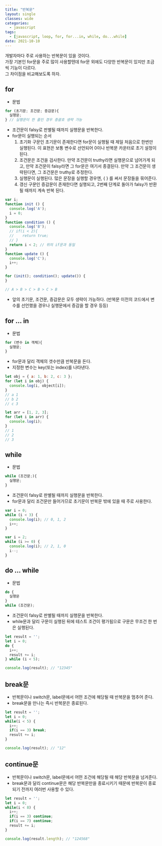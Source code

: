 ```yaml
---
title: "반복문"
layout: single
classes: wide
categories:
  - javascript
tags:
  - [javascript, loop, for, for...in, while, do...while]
date: 2021-10-10
---
```


개발자마다 주로 사용하는 반복문이 있을 것이다.  
가장 기본인 for문을 주로 많이 사용할텐데 for문 외에도 다양한 반복문이 있지만 조금씩 기능이 다르다.  
그 차이점을 비교해보도록 하자.

## for
* 문법

```javascript
for (초기문; 조건문; 증감문){
  실행문;
} // 실행문이 한 줄인 경우 중괄호 생략 가능
```
* 조건문이 falsy로 판별될 때까지 실행문을 반복한다.
* for문이 실행되는 순서
  1. 초기화 구문인 초기문이 존재한다면 for문이 실행될 때 제일 처음으로 한번만 실행된다. 이 표현은 보통 변수로 선언되어 0이나 반복문 카운터로 초기 설정이 된다.
  2. 조건문은 조건을 검사한다. 만약 조건문이 truthy라면 실행문으로 넘어가게 되고, 만약 조건문이 falsy라면 그 for문은 여기서 종결된다. 만약 그 조건문이 생략된다면, 그 조건문은 truthy로 추정한다.
  3. 실행문이 실행된다. 많은 문장을 실행할 경우엔, { } 를 써서 문장들을 묶어준다.
  4. 갱신 구문인 증감문이 존재한다면 실행되고, 2번째 단계로 돌아가 falsy가 반환될 때까지 계속 반복 된다.

```javascript
var i;
function init () {
  console.log('A');
  i = 0;
}
function condition () {
  console.log('B');
  // if(i < 2){
  // 	return true;
  // }
  return i < 2; // 위의 if문과 동일
}
function update () {
  console.log('C');
  i++;
}

for (init(); condition(); update()) {
}

// A > B > C > B > C > B
```
* 앞의 초기문, 조건문, 증감문은 모두 생략이 가능하다. (반복문 이전의 코드에서 변수를 선언했을 경우나 실행문에서 증감을 할 경우 등등)

## for ... in
* 문법

```javascript
for (변수 in 객체){
  실행문;
}
```
* for문과 달리 객체의 갯수만큼 반복문을 돈다.
* 지정한 변수는 key(또는 index)를 나타낸다.

```javascript
let obj = { a: 1, b: 2, c: 3 };
for (let i in obj) {
  console.log(i, object[i]);
}
// a 1
// b 2
// c 3

let arr = [1, 2, 3];
for (let i in arr) {
  console.log(i);
}
// 1
// 2
// 3
```

## while
* 문법

```javascript
while (조건문;){
  실행문;
}
``` 
* 조건문이 falsy로 판별될 때까지 실행문을 반복한다.
* for문과 달리 조건문만 들어가므로 초기문이 반복문 밖에 있을 때 주로 사용한다.

```javascript
var i = 0;
while (i < 3) {
  console.log(i); // 0, 1, 2
  i++;
}

var i = 2;
while (i >= 0) {
  console.log(i); // 2, 1, 0
  i--;
}
```

## do ... while
* 문법

```javascript
do {
  실행문
}
while (조건문);
```
* 조건문이 falsy로 판별될 때까지 실행문을 반복한다.
* while문과 달리 구문이 실행된 뒤에 테스트 조건이 평가됨으로 구문은 무조건 한 번은 실행된다.

```javascript
let result = '';
let i = 0;
do {
  i++;
  result += i;
} while (i < 5);

console.log(result); // "12345"
```

## break문
* 반복문이나 switch문, label문에서 어떤 조건에 해당될 때 반복문을 멈추어 준다.
* break문을 만나는 즉시 반복문은 종료된다.

```javascript
let result = '';
let i = 0;
while(i < 5) {
  i++;
  if(i == 3) break;
  result += i;
}

console.log(result); // "12"
```

## continue문
* 반복문이나 switch문, label문에서 어떤 조건에 해당될 때 해당 반복문을 넘겨준다.
* break문과 달리 continue문은 해당 반복문만을 종료시키기 때문에 반복문이 종료되기 전까지 여러번 사용할 수 있다.

```javascript
let result = '';
let i = 0;
while(i < 8) {
  i++;
  if(i == 3) continue;
  if(i == 7) continue;
  result += i;
}

console.log(result.length); // "124568"
```